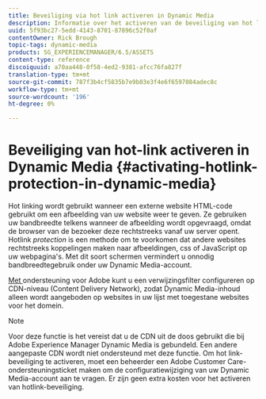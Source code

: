 ```yaml
---
title: Beveiliging via hot link activeren in Dynamic Media
description: Informatie over het activeren van de beveiliging van hot links in Dynamic Media.
uuid: 5f93bc27-5edd-4143-8701-87896c52f0af
contentOwner: Rick Brough
topic-tags: dynamic-media
products: SG_EXPERIENCEMANAGER/6.5/ASSETS
content-type: reference
discoiquuid: a70aa448-0f58-4ed2-9381-afcc76fa827f
translation-type: tm+mt
source-git-commit: 787f3b4cf5835b7e9b03e3f4e6f6597084adec8c
workflow-type: tm+mt
source-wordcount: '196'
ht-degree: 0%

---
```



# Beveiliging van hot-link activeren in Dynamic Media {#activating-hotlink-protection-in-dynamic-media}

Hot linking wordt gebruikt wanneer een externe website HTML-code gebruikt om een afbeelding van uw website weer te geven. Ze gebruiken uw bandbreedte telkens wanneer de afbeelding wordt opgevraagd, omdat de browser van de bezoeker deze rechtstreeks vanaf uw server opent. Hotlink *protection* is een methode om te voorkomen dat andere websites rechtstreeks koppelingen maken naar afbeeldingen, css of JavaScript op uw webpagina&#39;s. Met dit soort schermen vermindert u onnodig bandbreedtegebruik onder uw Dynamic Media-account.

[Met ](https://helpx.adobe.com/support.html) ondersteuning voor Adobe kunt u een verwijzingsfilter configureren op CDN-niveau (Content Delivery Network), zodat Dynamic Media-inhoud alleen wordt aangeboden op websites in uw lijst met toegestane websites voor het domein.

>[!NOTE]
>
>Voor deze functie is het vereist dat u de CDN uit de doos gebruikt die bij Adobe Experience Manager Dynamic Media is gebundeld. Een andere aangepaste CDN wordt niet ondersteund met deze functie. Om hot link-beveiliging te activeren, moet een beheerder een Adobe Customer Care-ondersteuningsticket maken om de configuratiewijziging van uw Dynamic Media-account aan te vragen. Er zijn geen extra kosten voor het activeren van hotlink-beveiliging.
